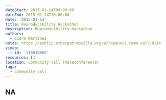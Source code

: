 ```yaml
---
dateStart: 2015-01-14T09:00:00
dateEnd: 2015-01-14T10:00:00
date: '2015-01-14'
title: Reproducibility Hackathon
description: Reproducibility Hackathon
authors: 
  - Ciera Martinez
notes: https://public.etherpad-mozilla.org/p/ropensci.comm-call-0114
vimeo:
  - id: '116918865'
resources: []
location: Community call (teleconference)
tags:
  - community-call
---
```

NA
---
